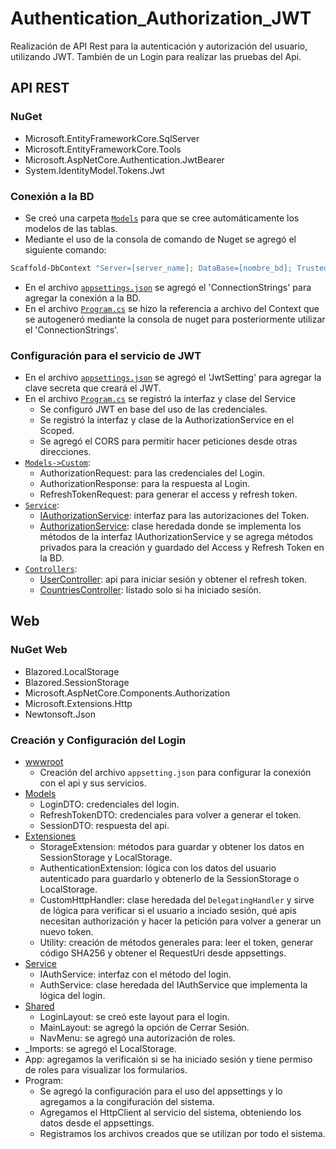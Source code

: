 # Authentication_Authorization_JWT

Realización de API Rest para la autenticación y autorización del usuario, utilizando JWT. También de un Login para realizar las pruebas del Api.

## API REST

### NuGet

- Microsoft.EntityFrameworkCore.SqlServer
- Microsoft.EntityFrameworkCore.Tools
- Microsoft.AspNetCore.Authentication.JwtBearer
- System.IdentityModel.Tokens.Jwt

### Conexión a la BD

- Se creó una carpeta [`Models`][logintoken] para que se cree automáticamente los modelos de las tablas.
- Mediante el uso de la consola de comando de Nuget se agregó el siguiente comando:

```sh
Scaffold-DbContext "Server=[server_name]; DataBase=[nombre_bd]; Trusted_Connection=True; TrustServerCertificate=True;" Microsoft.EntityFrameworkCore.SqlServer -OutPutDir [nombre de la carpeta creado]
```

- En el archivo [`appsettings.json`][appsettings] se agregó el 'ConnectionStrings' para agregar la conexión a la BD.
- En el archivo [`Program.cs`][programcs] se hizo la referencia a archivo del Context que se autogeneró mediante la consola de nuget para posteriormente utilizar el 'ConnectionStrings'.

### Configuración para el servicio de JWT

- En el archivo [`appsettings.json`][appsettings] se agregó el 'JwtSetting' para agregar la clave secreta que creará el JWT.
- En el archivo [`Program.cs`][programcs] se registró la interfaz y clase del Service
  - Se configuró JWT en base del uso de las credenciales.
  - Se registró la interfaz y clase de la AuthorizationService en el Scoped.
  - Se agregó el CORS para permitir hacer peticiones desde otras direcciones.
- [`Models->Custom`][models]:
  - AuthorizationRequest: para las credenciales del Login.
  - AuthorizationResponse: para la respuesta al Login.
  - RefreshTokenRequest: para generar el access y refresh token.
- [`Service`][service]:
  - [IAuthorizationService][iauthorizationservice]: interfaz para las autorizaciones del Token.
  - [AuthorizationService][authorizationservice]: clase heredada donde se implementa los métodos de la interfaz IAuthorizationService y se agrega métodos privados para la creación y guardado del Access y Refresh Token en la BD.
- [`Controllers`][controller]:
  - [UserController][usercontroller]: api para iniciar sesión y obtener el refresh token.
  - [CountriesController][countriescontroller]: listado solo si ha iniciado sesión.

## Web

### NuGet Web

- Blazored.LocalStorage
- Blazored.SessionStorage
- Microsoft.AspNetCore.Components.Authorization
- Microsoft.Extensions.Http
- Newtonsoft.Json

### Creación y Configuración del Login

- [wwwroot][wwwrootView]
  - Creación del archivo `appsetting.json` para configurar la conexión con el api y sus servicios.
- [Models][modelsView]
  - LoginDTO: credenciales del login.
  - RefreshTokenDTO: credenciales para volver a generar el token.
  - SessionDTO: respuesta del api.
- [Extensiones][extensionesView]
  - StorageExtension: métodos para guardar y obtener los datos en SessionStorage y LocalStorage.
  - AuthenticationExtension: lógica con los datos del usuario autenticado para guardarlo y obtenerlo de la SessionStorage o LocalStorage.
  - CustomHttpHandler: clase heredada del `DelegatingHandler` y sirve de lógica para verificar si el usuario a inciado sesión, qué apis necesitan authorización y hacer la petición para volver a generar un nuevo token.
  - Utility: creación de métodos generales para: leer el token, generar código SHA256 y obtener el RequestUri desde appsettings.
- [Service][serviceView]
  - IAuthService: interfaz con el método del login.
  - AuthService: clase heredada del IAuthService que implementa la lógica del login.
- [Shared][sharedView]
  - LoginLayout: se creó este layout para el login.
  - MainLayout: se agregó la opción de Cerrar Sesión.
  - NavMenu: se agregó una autorización de roles.
- _Imports: se agregó el LocalStorage.
- App: agregamos la verificaión si se ha iniciado sesión y tiene permiso de roles para visualizar los formularios.
- Program:
  - Se agregó la configuración para el uso del appsettings y lo agregamos a la congifuración del sistema.
  - Agregamos el HttpClient al servicio del sistema, obteniendo los datos desde el appsettings.
  - Registramos los archivos creados que se utilizan por todo el sistema.

[//]: # (Enlaces a la documentación)

[appsettings]: <https://github.com/YeltsinBL/Authentication_Authorization_JWT/blob/master/LoginToken/appsettings.json>
[logintoken]:  <https://github.com/YeltsinBL/Authentication_Authorization_JWT/tree/master/LoginToken>
[programcs]: <https://github.com/YeltsinBL/Authentication_Authorization_JWT/blob/master/LoginToken/Program.cs>
[models]: <https://github.com/YeltsinBL/Authentication_Authorization_JWT/tree/master/LoginToken/Models>
[service]: <https://github.com/YeltsinBL/Authentication_Authorization_JWT/tree/master/LoginToken/Service>
[iauthorizationservice]: <https://github.com/YeltsinBL/Authentication_Authorization_JWT/tree/master/LoginToken/Service/IAuthorizationService.cs>
[authorizationservice]: <https://github.com/YeltsinBL/Authentication_Authorization_JWT/tree/master/LoginToken/Service/AuthorizationService.cs>
[controller]: <https://github.com/YeltsinBL/Authentication_Authorization_JWT/tree/master/LoginToken/Controllers>
[usercontroller]: <https://github.com/YeltsinBL/Authentication_Authorization_JWT/tree/master/LoginToken/Controllers/UserController.cs>
[countriescontroller]: <https://github.com/YeltsinBL/Authentication_Authorization_JWT/tree/master/LoginToken/Controllers/CountriesController.cs>
[wwwrootView]: <https://github.com/YeltsinBL/Authentication_Authorization_JWT/tree/master/LoginBlazorWeb/wwwroot>
[modelsView]: <https://github.com/YeltsinBL/Authentication_Authorization_JWT/tree/master/LoginBlazorWeb/Models>
[extensionesView]: <https://github.com/YeltsinBL/Authentication_Authorization_JWT/tree/master/LoginBlazorWeb/Extensiones>
[serviceView]: <https://github.com/YeltsinBL/Authentication_Authorization_JWT/tree/master/LoginBlazorWeb/Service>
[sharedView]: <https://github.com/YeltsinBL/Authentication_Authorization_JWT/tree/master/LoginBlazorWeb/Shared>
